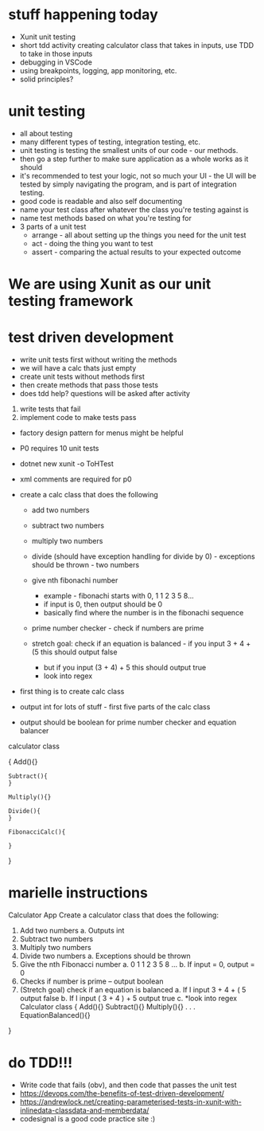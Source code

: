 # stuff happening today
- Xunit unit testing
- short tdd activity creating calculator class that takes in inputs, use TDD to take in those inputs
- debugging in VSCode
- using breakpoints, logging, app monitoring, etc.
- solid principles?

# unit testing
- all about testing
- many different types of testing, integration testing, etc.
- unit testing is testing the smallest units of our code - our methods.
- then go a step further to make sure application as a whole works as it should
- it's recommended to test your logic, not so much your UI - the UI will be tested by simply navigating the program, and is part of integration testing.
- good code is readable and also self documenting
- name your test class after whatever the class you're testing against is
- name test methods based on what you're testing for
- 3 parts of a unit test
    - arrange - all about setting up the things you need for the unit test
    - act - doing the thing you want to test
    - assert - comparing the actual results to your expected outcome

# We are using Xunit as our unit testing framework



# test driven development
- write unit tests first without writing the methods
- we will have a calc thats just empty
- create unit tests without methods first
- then create methods that pass those tests
- does tdd help? questions will be asked after activity
1. write tests that fail
1. implement code to make tests pass

- factory design pattern for menus might be helpful
- P0 requires 10 unit tests
- dotnet new xunit -o ToHTest
- xml comments are required for p0

- create a calc class that does the following
    - add two numbers
    - subtract two numbers
    - multiply two numbers
    - divide (should have exception handling for divide by 0) - exceptions should be thrown - two numbers
    - give nth fibonachi number
        - example - fibonachi starts with 0, 1 1 2 3 5 8...
        - if input is 0, then output should be 0
        - basically find where the number is in the fibonachi sequence
    - prime number checker - check if numbers are prime

    - stretch goal: check if an equation is balanced - if you input 3 + 4 + (5 this should output false
        - but if you input (3 + 4) + 5 this should output true
        - look into regex

- first thing is to create calc class
- output int for lots of stuff - first five parts of the calc class
- output should be boolean for prime number checker and equation balancer


calculator class

{
    Add(){}

    Subtract(){
    }

    Multiply(){}

    Divide(){
    }

    FibonacciCalc(){

    }

    
}

# marielle instructions


Calculator App
Create a calculator class that does the following:
1.	Add two numbers
a.	Outputs int
2.	Subtract two numbers
3.	Multiply two numbers
4.	Divide two numbers
a.	Exceptions should be thrown
5.	Give the nth Fibonacci number
a.	0 1 1 2 3 5 8 …
b.	If input = 0, output = 0
6.	Checks if number is prime – output boolean
7.	(Stretch goal) check if an equation is balanced
a.	If I input 3 + 4 + ( 5 output false
b.	If I input ( 3 + 4 ) + 5 output true
c.	*look into regex
Calculator class
{
	Add(){}
	Subtract(){}
	Multiply(){}
	.
	.
	.
	EquationBalanced(){}

}
# do TDD!!!
- Write code that fails (obv), and then code that passes the unit test
- https://devops.com/the-benefits-of-test-driven-development/
- https://andrewlock.net/creating-parameterised-tests-in-xunit-with-inlinedata-classdata-and-memberdata/
- codesignal is a good code practice site :)